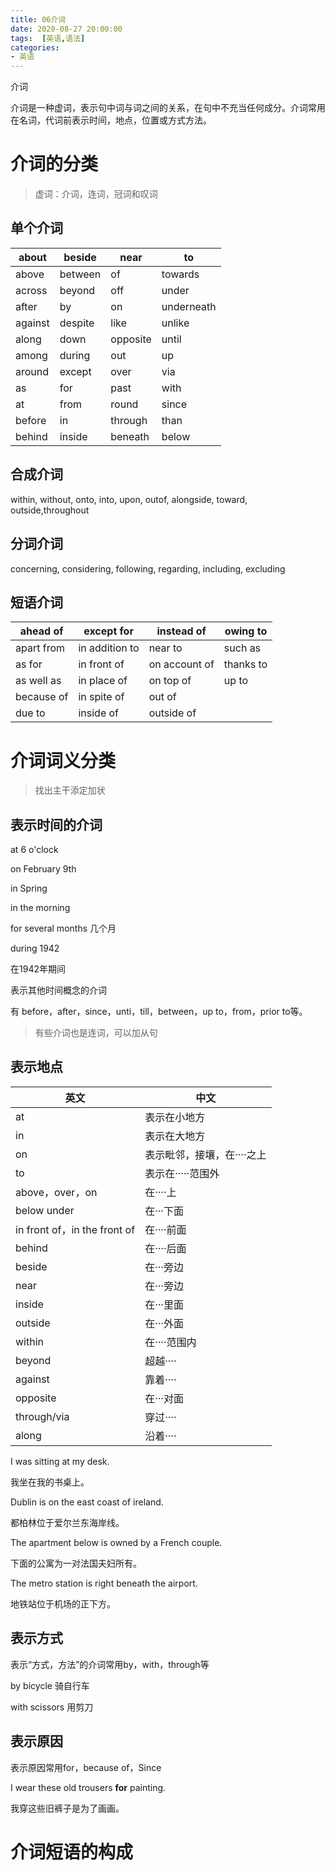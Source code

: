 ```yaml
---
title: 06介词
date: 2020-08-27 20:00:00
tags:  [英语,语法]
categories:
- 英语
---
```

介词
<!-- more -->

介词是一种虚词，表示句中词与词之间的关系，在句中不充当任何成分。介词常用在名词，代词前表示时间，地点，位置或方式方法。

# 介词的分类

> 虚词：介词，连词，冠词和叹词

## 单个介词

| about   | beside  | near     | to         |
| ------- | ------- | -------- | ---------- |
| above   | between | of       | towards    |
| across  | beyond  | off      | under      |
| after   | by      | on       | underneath |
| against | despite | like     | unlike     |
| along   | down    | opposite | until      |
| among   | during  | out      | up         |
| around  | except  | over     | via        |
| as      | for     | past     | with       |
| at      | from    | round    | since      |
| before  | in      | through  | than       |
| behind  | inside  | beneath  | below      |

## 合成介词

within, without, onto, into, upon, outof, alongside, toward, outside,throughout



## 分词介词

concerning, considering, following, regarding, including, excluding



## 短语介词

| ahead of   | except for     | instead of    | owing to  |
| ---------- | -------------- | ------------- | --------- |
| apart from | in addition to | near to       | such as   |
| as for     | in front of    | on account of | thanks to |
| as well as | in place of    | on top of     | up to     |
| because of | in spite of    | out of        |           |
| due to     | inside of      | outside of    |           |



# 介词词义分类

> 找出主干添定加状

## 表示时间的介词

at 6 o'clock

on February 9th

in Spring

in the morning 

for several months  几个月

during 1942

在1942年期间

表示其他时间概念的介词

有 before，after，since，unti，till，between，up to，from，prior to等。

> 有些介词也是连词，可以加从句



## 表示地点

| 英文                         | 中文                       |
| ---------------------------- | -------------------------- |
| at                           | 表示在小地方               |
| in                           | 表示在大地方               |
| on                           | 表示毗邻，接壤，在····之上 |
| to                           | 表示在·····范围外          |
| above，over，on              | 在····上                   |
| below under                  | 在···下面                  |
| in front of，in the front of | 在····前面                 |
| behind                       | 在····后面                 |
| beside                       | 在···旁边                  |
| near                         | 在···旁边                  |
| inside                       | 在···里面                  |
| outside                      | 在···外面                  |
| within                       | 在····范围内               |
| beyond                       | 超越····                   |
| against                      | 靠着····                   |
| opposite                     | 在···对面                  |
| through/via                  | 穿过····                   |
| along                        | 沿着····                   |

I was sitting at my desk.

我坐在我的书桌上。

Dublin is on the east coast of ireland.

都柏林位于爱尔兰东海岸线。

The apartment below is owned by a French couple.

下面的公寓为一对法国夫妇所有。

The metro station is right beneath the airport.

地铁站位于机场的正下方。



## 表示方式

表示“方式，方法”的介词常用by，with，through等

by bicycle  骑自行车

with scissors  用剪刀



## 表示原因

表示原因常用for，because of，Since 

I wear these old trousers **for** painting.

我穿这些旧裤子是为了画画。



# 介词短语的构成
